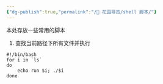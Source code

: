 ```yaml
---
{"dg-publish":true,"permalink":"/🌱 花园导览/shell 脚本/"}
---
```



本处存放一些常用的脚本

1. 查找当前路径下所有文件并执行

```shell
#!/bin/bash
for i in `ls`
do
	echo run $i; ./$i
done

```